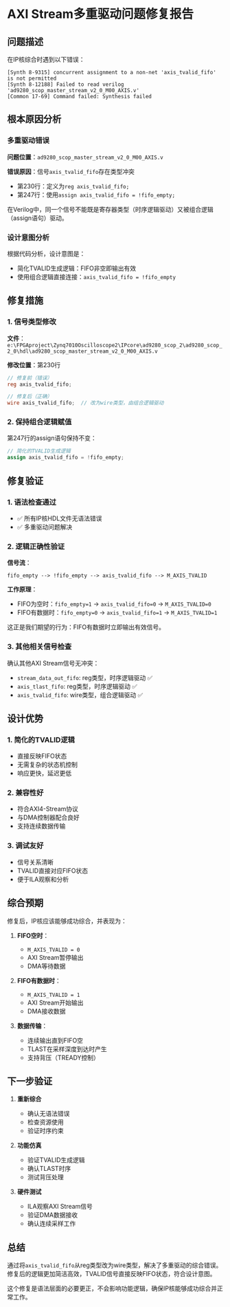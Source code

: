 # AXI Stream多重驱动问题修复报告

## 问题描述

在IP核综合时遇到以下错误：

```
[Synth 8-9315] concurrent assignment to a non-net 'axis_tvalid_fifo' is not permitted
[Synth 8-12188] Failed to read verilog 'ad9280_scop_master_stream_v2_0_M00_AXIS.v'
[Common 17-69] Command failed: Synthesis failed
```

## 根本原因分析

### 多重驱动错误

**问题位置**：`ad9280_scop_master_stream_v2_0_M00_AXIS.v`

**错误原因**：信号`axis_tvalid_fifo`存在类型冲突
- 第230行：定义为`reg axis_tvalid_fifo;`
- 第247行：使用`assign axis_tvalid_fifo = !fifo_empty;`

在Verilog中，同一个信号不能既是寄存器类型（时序逻辑驱动）又被组合逻辑（assign语句）驱动。

### 设计意图分析

根据代码分析，设计意图是：
- 简化TVALID生成逻辑：FIFO非空即输出有效
- 使用组合逻辑直接连接：`axis_tvalid_fifo = !fifo_empty`

## 修复措施

### 1. 信号类型修改

**文件**：`e:\FPGAproject\Zynq7010Oscilloscope2\IPcore\ad9280_scop_2\ad9280_scop_2_0\hdl\ad9280_scop_master_stream_v2_0_M00_AXIS.v`

**修改位置**：第230行

```verilog
// 修复前（错误）
reg axis_tvalid_fifo;

// 修复后（正确）
wire axis_tvalid_fifo;  // 改为wire类型，由组合逻辑驱动
```

### 2. 保持组合逻辑赋值

第247行的assign语句保持不变：

```verilog
// 简化的TVALID生成逻辑
assign axis_tvalid_fifo = !fifo_empty;
```

## 修复验证

### 1. 语法检查通过
- ✅ 所有IP核HDL文件无语法错误
- ✅ 多重驱动问题解决

### 2. 逻辑正确性验证

**信号流**：
```
fifo_empty --> !fifo_empty --> axis_tvalid_fifo --> M_AXIS_TVALID
```

**工作原理**：
- FIFO为空时：`fifo_empty=1` → `axis_tvalid_fifo=0` → `M_AXIS_TVALID=0`
- FIFO有数据时：`fifo_empty=0` → `axis_tvalid_fifo=1` → `M_AXIS_TVALID=1`

这正是我们期望的行为：FIFO有数据时立即输出有效信号。

### 3. 其他相关信号检查

确认其他AXI Stream信号无冲突：
- `stream_data_out_fifo`: reg类型，时序逻辑驱动 ✅
- `axis_tlast_fifo`: reg类型，时序逻辑驱动 ✅
- `axis_tvalid_fifo`: wire类型，组合逻辑驱动 ✅

## 设计优势

### 1. 简化的TVALID逻辑
- 直接反映FIFO状态
- 无需复杂的状态机控制
- 响应更快，延迟更低

### 2. 兼容性好
- 符合AXI4-Stream协议
- 与DMA控制器配合良好
- 支持连续数据传输

### 3. 调试友好
- 信号关系清晰
- TVALID直接对应FIFO状态
- 便于ILA观察和分析

## 综合预期

修复后，IP核应该能够成功综合，并表现为：

1. **FIFO空时**：
   - `M_AXIS_TVALID = 0`
   - AXI Stream暂停输出
   - DMA等待数据

2. **FIFO有数据时**：
   - `M_AXIS_TVALID = 1`
   - AXI Stream开始输出
   - DMA接收数据

3. **数据传输**：
   - 连续输出直到FIFO空
   - TLAST在采样深度到达时产生
   - 支持背压（TREADY控制）

## 下一步验证

1. **重新综合**
   - 确认无语法错误
   - 检查资源使用
   - 验证时序约束

2. **功能仿真**
   - 验证TVALID生成逻辑
   - 确认TLAST时序
   - 测试背压处理

3. **硬件测试**
   - ILA观察AXI Stream信号
   - 验证DMA数据接收
   - 确认连续采样工作

## 总结

通过将`axis_tvalid_fifo`从reg类型改为wire类型，解决了多重驱动的综合错误。修复后的逻辑更加简洁高效，TVALID信号直接反映FIFO状态，符合设计意图。

这个修复是语法层面的必要更正，不会影响功能逻辑，确保IP核能够成功综合并正常工作。
